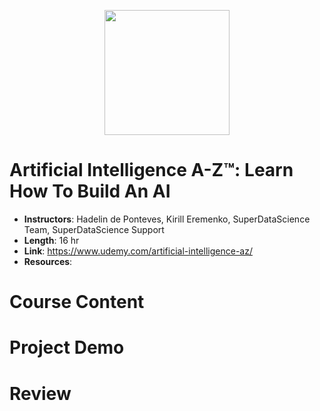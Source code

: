 <p align="center">
  <img height="200" src="./src/logo.png">
</p>

# Artificial Intelligence A-Z™: Learn How To Build An AI

- **Instructors**: Hadelin de Ponteves, Kirill Eremenko, SuperDataScience Team, SuperDataScience Support
- **Length**: 16 hr
- **Link**: https://www.udemy.com/artificial-intelligence-az/
- **Resources**: 

# Course Content

# Project Demo

# Review

